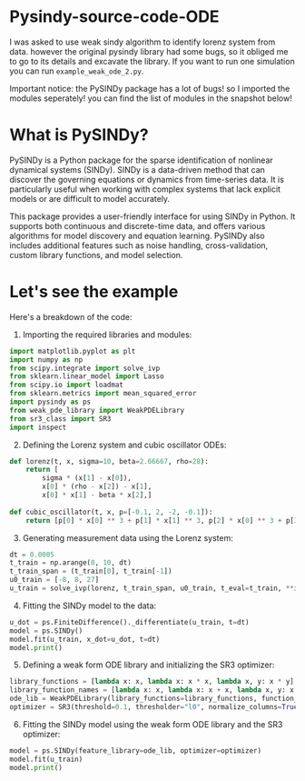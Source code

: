 # Pysindy-source-code-ODE

I was asked to use weak sindy algorithm to identify lorenz system from data. 
however the original pysindy library had some bugs, so it obliged me to go to its details and
excavate the library. If you want to run one simulation you can run `example_weak_ode_2.py`.

Important notice: the PySINDy package has a lot of bugs! so I imported the modules seperately! you can find the list of modules in the snapshot below!

# What is PySINDy?

PySINDy is a Python package for the sparse identification of nonlinear dynamical systems (SINDy). SINDy is a data-driven method that can discover the governing equations or dynamics from time-series data. It is particularly useful when working with complex systems that lack explicit models or are difficult to model accurately.

This package provides a user-friendly interface for using SINDy in Python. It supports both continuous and discrete-time data, and offers various algorithms for model discovery and equation learning. PySINDy also includes additional features such as noise handling, cross-validation, custom library functions, and model selection.

# Let's see the example



 Here's a breakdown of the code:

1. Importing the required libraries and modules:
```python
import matplotlib.pyplot as plt
import numpy as np
from scipy.integrate import solve_ivp
from sklearn.linear_model import Lasso
from scipy.io import loadmat
from sklearn.metrics import mean_squared_error
import pysindy as ps
from weak_pde_library import WeakPDELibrary
from sr3_class import SR3
import inspect
```




2. Defining the Lorenz system and cubic oscillator ODEs:
```python
def lorenz(t, x, sigma=10, beta=2.66667, rho=28):
    return [
        sigma * (x[1] - x[0]),
        x[0] * (rho - x[2]) - x[1],
        x[0] * x[1] - beta * x[2],]
        
def cubic_oscillator(t, x, p=[-0.1, 2, -2, -0.1]):
    return [p[0] * x[0] ** 3 + p[1] * x[1] ** 3, p[2] * x[0] ** 3 + p[3] * x[1] ** 3]
```
3. Generating measurement data using the Lorenz system:
```python
dt = 0.0005
t_train = np.arange(0, 10, dt)
t_train_span = (t_train[0], t_train[-1])
u0_train = [-8, 8, 27]
u_train = solve_ivp(lorenz, t_train_span, u0_train, t_eval=t_train, **integrator_keywords).y.T
```
4. Fitting the SINDy model to the data:

```python
u_dot = ps.FiniteDifference()._differentiate(u_train, t=dt)
model = ps.SINDy()
model.fit(u_train, x_dot=u_dot, t=dt)
model.print()
```
5. Defining a weak form ODE library and initializing the SR3 optimizer:

```python
library_functions = [lambda x: x, lambda x: x * x, lambda x, y: x * y]
library_function_names = [lambda x: x, lambda x: x + x, lambda x, y: x + y]
ode_lib = WeakPDELibrary(library_functions=library_functions, function_names=library_function_names, spatiotemporal_grid=t_train, is_uniform=True, K=20000)
optimizer = SR3(threshold=0.1, thresholder="l0", normalize_columns=True, max_iter=1000, tol=1e-8)
```
6. Fitting the SINDy model using the weak form ODE library and the SR3 optimizer:

```python
model = ps.SINDy(feature_library=ode_lib, optimizer=optimizer)
model.fit(u_train)
model.print()
```
